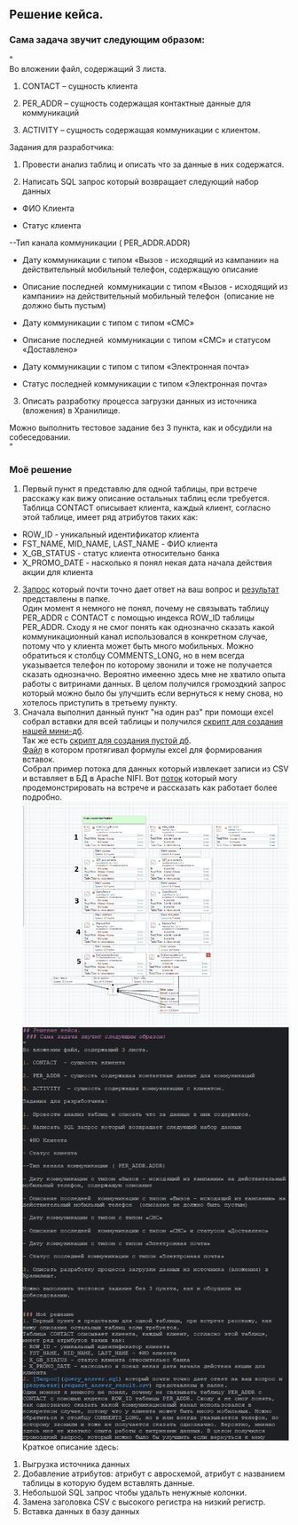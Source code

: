  ## Решение кейса.
 ### Сама задача звучит следующим образом: 
"  
Во вложении файл, содержащий 3 листа.

1. CONTACT  – сущность клиента

2. PER_ADDR – сущность содержащая контактные данные для коммуникаций

3. ACTIVITY  – сущность содержащая коммуникации с клиентом.

Задания для разработчика:

1. Провести анализ таблиц и описать что за данные в них содержатся.

2. Написать SQL запрос который возвращает следующий набор данных

- ФИО Клиента

- Статус клиента

--Тип канала коммуникации ( PER_ADDR.ADDR)

- Дату коммуникации с типом «Вызов - исходящий из кампании» на действительный мобильный телефон, содержащую описание

- Описание последней  коммуникации с типом «Вызов - исходящий из кампании» на действительный мобильный телефон  (описание не должно быть пустым)

- Дату коммуникации с типом с типом «СМС»

- Описание последней  коммуникации с типом «СМС» и статусом «Доставлено»

- Дату коммуникации с типом с типом «Электронная почта»

- Статус последней коммуникации с типом «Электронная почта»

3. Описать разработку процесса загрузки данных из источника (вложения) в Хранилище.

Можно выполнить тестовое задание без 3 пункта, как и обсудили на собеседовании.  
"  

### Моё решение
1. Первый пункт я представлю для одной таблицы, при встрече расскажу как вижу описание остальных таблиц если требуется.  
Таблица CONTACT описывает клиента, каждый клиент, согласно этой таблице, имеет ряд атрибутов таких как:  
- ROW_ID - уникальный идентификатор клиента
- FST_NAME, MID_NAME, LAST_NAME - ФИО клиента
- X_GB_STATUS - статус клиента относительно банка
- X_PROMO_DATE - насколько я понял некая дата начала действия акции для клиента
2. [Запрос](query_answer.sql) который почти точно дает ответ на ваш вопрос и [результат](request_answer_result.csv) представлены в папке.  
Один момент я немного не понял, почему не связывать таблицу PER_ADDR с CONTACT с помощью индекса ROW_ID таблицы PER_ADDR. Сходу я не смог понять как однозначно сказать какой коммуникационный канал использовался в конкретном случае, потому что у клиента может быть много мобильных. Можно обратиться к столбцу COMMENTS_LONG, но в нем всегда указывается телефон по которому звонили и тоже не получается сказать однозначно. Вероятно имеенно здесь мне не хватило опыта работы с витринами данных. В целом получился громоздкий запрос который можно было бы улучшить если вернуться к нему снова, но хотелось приступить в третьему пункту. 
3. Сначала выполнил данный пункт "на один раз" при помощи excel собрал вставки для всей таблицы и получился [скрипт для создания нашей мини-дб](Create%20schema%20and%20content.sql).  
Так же есть [скрипт для создания пустой дб](Create%20schema%20sinara%20only.sql).  
[Файл](%D2%E5%F1%F2%EE%E2%EE%E5%20Data.xls) в котором протягивал формулы excel для формирования вставок.  
  Собрал пример потока для данных который извлекает записи из CSV и вставляет в БД в Apache NIFI. Вот [поток](sinara.xml) который могу продемонстрировать на встрече и рассказать как работает более подробно.  
  ![PipeLine.png](PipeLine.png)
  ![img.png](img.png)
Краткое описание здесь:
1) Выгрузка источника данных
2) Добавление атрибутов: атрибут с авросхемой, атрибут с названием таблицы в которую будем вставлять данные.  
3) Небольшой SQL запрос чтобы удальть ненужные колонки.  
4) Замена заголовка CSV с высокого регистра на низкий регистр.  
5) Вставка данных в базу данных